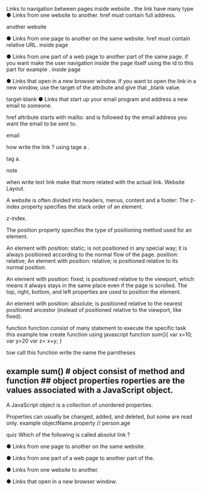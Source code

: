 Links
to navigation between pages inside website .
the link have many type ● Links from one website to another. href must contain full address.

another website

● Links from one page to another on the same website. href must contain relative URL. inside page

● Links from one part of a web page to another part of the same page. if you want make the user navigation inside the page itself using the id to this part for example . inside page

● Links that open in a new browser window. If you want to open the link in a new window, use the target of the attribute and give that _blank value.

target-blank ● Links that start up your email program and address a new email to someone.

href attribute starts with mailto: and is followed by the email address you want the email to be sent to.

email

how write the link ? using tage a .

tag a.

note

when write text link make that more related with the actual link. Website Layout.

A website is often divided into headers, menus, content and a footer: The z-index property specifies the stack order of an element.

z-index.

The position property specifies the type of positioning method used for an element.

An element with position: static; is not positioned in any special way; it is always positioned according to the normal flow of the page. position: relative; An element with position: relative; is positioned relative to its normal position.

An element with position: fixed; is positioned relative to the viewport, which means it always stays in the same place even if the page is scrolled. The top, right, bottom, and left properties are used to position the element.

An element with position: absolute; is positioned relative to the nearest positioned ancestor (instead of positioned relative to the viewport, like fixed).

function
function consist of many statement to execute the specific task this example tow create function using javascript
function sum(){ var x=10; var y=20 var z= x+y; }

tow call this function write the name the parntheses
## example sum() # object consist of method and function ## object properties roperties are the values associated with a JavaScript object.

A JavaScript object is a collection of unordered properties.

Properties can usually be changed, added, and deleted, but some are read only. example objectName.property // person.age

quiz
Which of the following is called absolut link ?

● Links from one page to another on the same website.

● Links from one part of a web page to another part of the.

● Links from one website to another.

● Links that open in a new browser window.